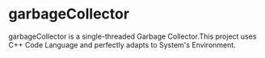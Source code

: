 # garbageCollector
garbageCollector is a single-threaded Garbage Collector.This project uses C++ Code Language and perfectly adapts to System's Environment. 
